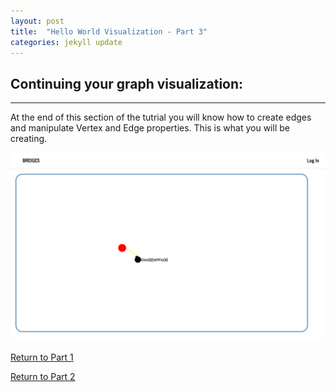 ```yaml
---
layout: post
title:  "Hello World Visualization - Part 3"
categories: jekyll update
---
```


## Continuing your graph visualization:
-----
At the end of this section of the tutrial you will know how to create edges and manipulate Vertex and Edge properties. This is what you will be creating.

![drawing](/images/screenshot_10.png)



[Return to Part 1](http://dismembered.github.io/jekyll/update/2014/06/23/HelloWorld-Tutorial_part1/)

[Return to Part 2](http://dismembered.github.io/jekyll/update/2014/06/23/HelloWorld-Tutorial_part2/)
